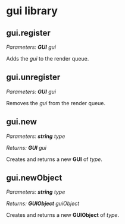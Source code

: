 # gui library

## gui.register

*Parameters: __GUI__ gui*

Adds the *gui* to the render queue.

## gui.unregister

*Parameters: __GUI__ gui*

Removes the *gui* from the render queue.

## gui.new

*Parameters: __string__ type*

*Returns: __GUI__ gui*

Creates and returns a new __GUI__ of *type*.

## gui.newObject

*Parameters: __string__ type*

*Returns: __GUIObject__ guiObject*

Creates and returns a new __GUIObject__ of *type*.

